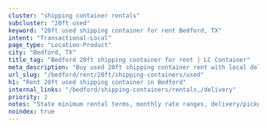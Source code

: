 ```yaml
---
cluster: "shipping container rentals"
subcluster: "20ft used"
keyword: "20ft used shipping container for rent Bedford, TX"
intent: "Transactional-Local"
page_type: "Location-Product"
city: "Bedford, TX"
title_tag: "Bedford 20ft shipping container for rent | LC Container"
meta_description: "Buy used 20ft shipping container rent with local delivery in Bedford, TX. LC Container — local Since 2003. Request a fast quote today."
url_slug: "/bedford/rent/20ft/shipping-containers/used"
h1: "Rent 20ft used shipping container in Bedford"
internal_links: "/bedford/shipping-containers/rentals,/delivery"
priority: 2
notes: "State minimum rental terms, monthly rate ranges, delivery/pickup fees, service area."
noindex: true
---
```


<!-- TODO: Add unique city/inventory copy, images, and internal links here. -->
